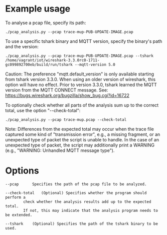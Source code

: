 # Example usage

To analyse a pcap file, specify its path:

`./pcap_analysis.py --pcap trace-mup-PUB-UPDATE-IMAGE.pcap`

To use a specific tshark binary and MQTT version, specify the binary's path and the version:

`./pcap_analysis.py --pcap trace-mup-PUB-UPDATE-IMAGE.pcap --tshark /home/vagrant/iot/wireshark-3.3.0rc0-1711-gc099892700eb/build/run/tshark --mqtt-version 5.0`

Caution: The preference "mqtt.default_version" is only available starting from tshark version 3.3.0. When using an older version of wireshark, this option will have no effect.
Prior to version 3.3.0, tshark learned the MQTT version from the MQTT CONNECT message. See: https://bugs.wireshark.org/bugzilla/show_bug.cgi?id=16722

To optionally check whether all parts of the analysis sum up to the correct total, use the option "--check-total":

`./pcap_analysis.py --pcap trace-mup.pcap --check-total`

Note: Differences from the expected total may occur when the trace file captured some kind of "transmission error", e.g., a missing fragment, or an unexpected type of packet the script is unable to handle.
In the case of an unexpected type of packet, the script may additionally print a WARNING (e.g., "WARNING: Unhandled MQTT message type").

# Options

```
--pcap		Specifies the path of the pcap file to be analyzed.

--check-total	(Optional) Specifies whether the program should perform a
		check whether the analysis results add up to the expected total.
		If not, this may indicate that the analysis program needs to be extended.

--tshark	(Optional) Specifies the path of the tshark binary to be used.
```
